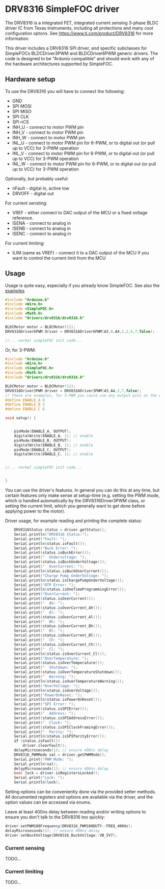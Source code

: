
# DRV8316 SimpleFOC driver

The DRV8316 is a integrated FET, integrated current sensing 3-phase BLDC driver IC from Texas Instruments, including all protections and many cool configuration optons. See https://www.ti.com/product/DRV8316 for more information.

This driver includes a DRV8316 SPI driver, and specific subclasses for SimpleFOCs BLDCDriver3PWM and BLDCDriver6PWM generic drivers. The code is designed to be "Ardunio compatible" and should work with any of the hardware architectures supported by SimpleFOC.

## Hardware setup

To use the DRV8316 you will have to connect the following:

- GND
- SPI MOSI
- SPI MISO
- SPI CLK
- SPI nCS
- INH_U - connect to motor PWM pin
- INH_V - connect to motor PWM pin
- INH_W - connect to motor PWM pin
- INL_U - connect to motor PWM pin for 6-PWM, or to digital out (or pull up to VCC) for 3-PWM operation
- INL_V - connect to motor PWM pin for 6-PWM, or to digital out (or pull up to VCC) for 3-PWM operation
- INL_W - connect to motor PWM pin for 6-PWM, or to digital out (or pull up to VCC) for 3-PWM operation

Optionally, but probably useful:

- nFault - digital in, active low
- DRVOFF - digital out

For current sensting:

- VREF - either connect to DAC output of the MCU or a fixed voltage reference.
- ISENA - connect to analog in
- ISENB - connect to analog in
- ISENC - connect to analog in

For current limiting:

- ILIM (same as VREF) - connect it to a DAC output of the MCU if you want to control the current limit from the MCU

## Usage

Usage is quite easy, especially if you already know SimpleFOC. See also the [examples](https://github.com/simplefoc/Arduino-FOC-drivers/examples/drivers/drv8316/)

```c++
#include "Arduino.h"
#include <Wire.h>
#include <SimpleFOC.h>
#include <Math.h>
#include "drivers/drv8316/drv8316.h"

BLDCMotor motor = BLDCMotor(11);
DRV8316Driver6PWM driver = DRV8316Driver6PWM(A3,0,A4,1,2,6,7,false);          // MKR1010 6-PWM

//... normal simpleFOC init code...
```

Or, for 3-PWM:

```c++
#include "Arduino.h"
#include <Wire.h>
#include <SimpleFOC.h>
#include <Math.h>
#include "drivers/drv8316/drv8316.h"

BLDCMotor motor = BLDCMotor(11);
DRV8316Driver3PWM driver = DRV8316Driver3PWM(A3,A4,2,7,false);          	  // MKR1010 3-PWM
// these are examples, for 3-PWM you could use any output pins as the enable pins.
#define ENABLE_A 0
#define ENABLE_B 1
#define ENABLE_C 6

void setup() {


	pinMode(ENABLE_A, OUTPUT);
	digitalWrite(ENABLE_A, 1); // enable
	pinMode(ENABLE_B, OUTPUT);
	digitalWrite(ENABLE_B, 1); // enable
	pinMode(ENABLE_C, OUTPUT);
	digitalWrite(ENABLE_C, 1); // enable


//... normal simpleFOC init code...


}

```

You can use the driver's features. In general you can do this at any time, but certain features only make sense at setup-time (e.g. setting the PWM mode, which is handled automatically by the DRV8316Driver3PWM class, or setting the current limit, which you generally want to get done before applying power to the motor).

Driver usage, for example reading and printing the complete status:

```c++
	DRV8316Status status = driver.getStatus();
	Serial.println("DRV8316 Status:");
	Serial.print("Fault: ");
	Serial.println(status.isFault());
	Serial.print("Buck Error: ");
	Serial.print(status.isBuckError());
	Serial.print("  Undervoltage: ");
	Serial.print(status.isBuckUnderVoltage());
	Serial.print("  OverCurrent: ");
	Serial.println(status.isBuckOverCurrent());
	Serial.print("Charge Pump UnderVoltage: ");
	Serial.println(status.isChargePumpUnderVoltage());
	Serial.print("OTP Error: ");
	Serial.println(status.isOneTimeProgrammingError());
	Serial.print("OverCurrent: ");
	Serial.print(status.isOverCurrent());
	Serial.print("  Ah: ");
	Serial.print(status.isOverCurrent_Ah());
	Serial.print("  Al: ");
	Serial.print(status.isOverCurrent_Al());
	Serial.print("  Bh: ");
	Serial.print(status.isOverCurrent_Bh());
	Serial.print("  Bl: ");
	Serial.print(status.isOverCurrent_Bl());
	Serial.print("  Ch: ");
	Serial.print(status.isOverCurrent_Ch());
	Serial.print("  Cl: ");
	Serial.println(status.isOverCurrent_Cl());
	Serial.print("OverTemperature: ");
	Serial.print(status.isOverTemperature());
	Serial.print("  Shutdown: ");
	Serial.print(status.isOverTemperatureShutdown());
	Serial.print("  Warning: ");
	Serial.println(status.isOverTemperatureWarning());
	Serial.print("OverVoltage: ");
	Serial.println(status.isOverVoltage());
	Serial.print("PowerOnReset: ");
	Serial.println(status.isPowerOnReset());
	Serial.print("SPI Error: ");
	Serial.print(status.isSPIError());
	Serial.print("  Address: ");
	Serial.print(status.isSPIAddressError());
	Serial.print("  Clock: ");
	Serial.print(status.isSPIClockFramingError());
	Serial.print("  Parity: ");
	Serial.println(status.isSPIParityError());
	if (status.isFault())
		driver.clearFault();
	delayMicroseconds(1); // ensure 400ns delay
	DRV8316_PWMMode val = driver.getPWMMode();
	Serial.print("PWM Mode: ");
	Serial.println(val);
	delayMicroseconds(1); // ensure 400ns delay
	bool lock = driver.isRegistersLocked();
	Serial.print("Lock: ");
	Serial.println(lock);
```


Setting options can be conveniently done via the provided setter methods. All documented registers and options are available via the driver, and the option values can be accessed via enums.

Leave at least 400ns delay between reading and/or writing options to ensure you don't talk to the DRV8316 too quickly:

```c++
driver.setPWM100Frequency(DRV8316_PWM100DUTY::FREQ_40KHz);
delayMicroseconds(1); // ensure 400ns delay
driver.setBuckVoltage(DRV8316_BuckVoltage::VB_5V7);
```


### Current sensing

TODO...

### Current limiting

TODO...

